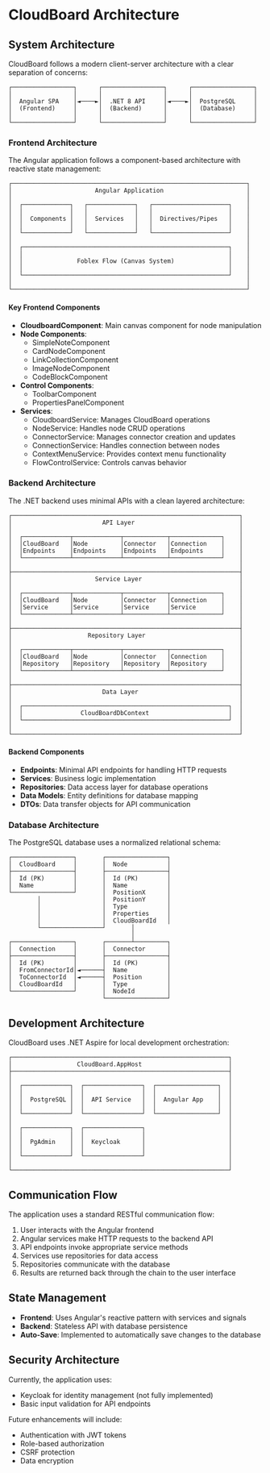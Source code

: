 # CloudBoard Architecture

## System Architecture

CloudBoard follows a modern client-server architecture with a clear separation of concerns:

```
┌─────────────────┐      ┌─────────────────┐      ┌─────────────────┐
│                 │      │                 │      │                 │
│  Angular SPA    │◄────►│  .NET 8 API     │◄────►│  PostgreSQL     │
│  (Frontend)     │      │  (Backend)      │      │  (Database)     │
│                 │      │                 │      │                 │
└─────────────────┘      └─────────────────┘      └─────────────────┘
```

### Frontend Architecture

The Angular application follows a component-based architecture with reactive state management:

```
┌─────────────────────────────────────────────────────────────────┐
│                       Angular Application                       │
│                                                                 │
│  ┌─────────────┐   ┌─────────────┐   ┌─────────────────────┐    │
│  │             │   │             │   │                     │    │
│  │  Components │   │  Services   │   │  Directives/Pipes   │    │
│  │             │   │             │   │                     │    │
│  └─────────────┘   └─────────────┘   └─────────────────────┘    │
│                                                                 │
│  ┌─────────────────────────────────────────────────────────┐    │
│  │                                                         │    │
│  │               Foblex Flow (Canvas System)               │    │
│  │                                                         │    │
│  └─────────────────────────────────────────────────────────┘    │
│                                                                 │
└─────────────────────────────────────────────────────────────────┘
```

#### Key Frontend Components

- **CloudboardComponent**: Main canvas component for node manipulation
- **Node Components**: 
  - SimpleNoteComponent
  - CardNodeComponent
  - LinkCollectionComponent
  - ImageNodeComponent
  - CodeBlockComponent
- **Control Components**:
  - ToolbarComponent
  - PropertiesPanelComponent
- **Services**:
  - CloudboardService: Manages CloudBoard operations
  - NodeService: Handles node CRUD operations
  - ConnectorService: Manages connector creation and updates
  - ConnectionService: Handles connection between nodes
  - ContextMenuService: Provides context menu functionality
  - FlowControlService: Controls canvas behavior

### Backend Architecture

The .NET backend uses minimal APIs with a clean layered architecture:

```
┌───────────────────────────────────────────────────────────────┐
│                         API Layer                             │
│                                                               │
│  ┌─────────────┬─────────────┬────────────┬──────────────┐    │
│  │CloudBoard   │Node         │Connector   │Connection    │    │
│  │Endpoints    │Endpoints    │Endpoints   │Endpoints     │    │
│  └─────────────┴─────────────┴────────────┴──────────────┘    │
│                                                               │
├───────────────────────────────────────────────────────────────┤
│                       Service Layer                           │
│                                                               │
│  ┌─────────────┬─────────────┬────────────┬──────────────┐    │
│  │CloudBoard   │Node         │Connector   │Connection    │    │
│  │Service      │Service      │Service     │Service       │    │
│  └─────────────┴─────────────┴────────────┴──────────────┘    │
│                                                               │
├───────────────────────────────────────────────────────────────┤
│                     Repository Layer                          │
│                                                               │
│  ┌─────────────┬─────────────┬────────────┬──────────────┐    │
│  │CloudBoard   │Node         │Connector   │Connection    │    │
│  │Repository   │Repository   │Repository  │Repository    │    │
│  └─────────────┴─────────────┴────────────┴──────────────┘    │
│                                                               │
├───────────────────────────────────────────────────────────────┤
│                         Data Layer                            │
│                                                               │
│  ┌─────────────────────────────────────────────────────────┐  │
│  │                CloudBoardDbContext                      │  │
│  └─────────────────────────────────────────────────────────┘  │
│                                                               │
└───────────────────────────────────────────────────────────────┘
```

#### Backend Components

- **Endpoints**: Minimal API endpoints for handling HTTP requests
- **Services**: Business logic implementation
- **Repositories**: Data access layer for database operations
- **Data Models**: Entity definitions for database mapping
- **DTOs**: Data transfer objects for API communication

### Database Architecture

The PostgreSQL database uses a normalized relational schema:

```
┌─────────────────┐       ┌─────────────────┐
│  CloudBoard     │       │  Node           │
├─────────────────┤       ├─────────────────┤
│  Id (PK)        │       │  Id (PK)        │
│  Name           │       │  Name           │
└─────────────────┘       │  PositionX      │
        │                 │  PositionY      │
        │                 │  Type           │
        │                 │  Properties     │
        │                 │  CloudBoardId   │
        └─────────────────┘       │
                                  │
┌─────────────────┐       ┌───────┴─────────┐
│  Connection     │       │  Connector      │
├─────────────────┤       ├─────────────────┤
│  Id (PK)        │       │  Id (PK)        │
│  FromConnectorId│◄──────┤  Name           │
│  ToConnectorId  │◄──────┤  Position       │
│  CloudBoardId   │       │  Type           │
└─────────────────┘       │  NodeId         │
                          └─────────────────┘
```

## Development Architecture

CloudBoard uses .NET Aspire for local development orchestration:

```
┌────────────────────────────────────────────────────────────┐
│                  CloudBoard.AppHost                        │
├────────────────────────────────────────────────────────────┤
│                                                            │
│  ┌─────────────┐  ┌────────────────┐  ┌─────────────────┐  │
│  │             │  │                │  │                 │  │
│  │  PostgreSQL │  │  API Service   │  │  Angular App    │  │
│  │             │  │                │  │                 │  │
│  └─────────────┘  └────────────────┘  └─────────────────┘  │
│                                                            │
│  ┌─────────────┐  ┌────────────────┐                       │
│  │             │  │                │                       │
│  │  PgAdmin    │  │  Keycloak      │                       │
│  │             │  │                │                       │
│  └─────────────┘  └────────────────┘                       │
│                                                            │
└────────────────────────────────────────────────────────────┘
```

## Communication Flow

The application uses a standard RESTful communication flow:

1. User interacts with the Angular frontend
2. Angular services make HTTP requests to the backend API
3. API endpoints invoke appropriate service methods
4. Services use repositories for data access
5. Repositories communicate with the database
6. Results are returned back through the chain to the user interface

## State Management

- **Frontend**: Uses Angular's reactive pattern with services and signals
- **Backend**: Stateless API with database persistence
- **Auto-Save**: Implemented to automatically save changes to the database

## Security Architecture

Currently, the application uses:
- Keycloak for identity management (not fully implemented)
- Basic input validation for API endpoints

Future enhancements will include:
- Authentication with JWT tokens
- Role-based authorization
- CSRF protection
- Data encryption